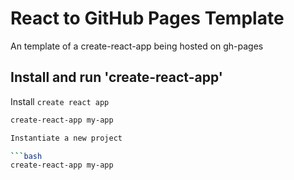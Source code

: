 # React to GitHub Pages Template
An template of a create-react-app being hosted on gh-pages

## Install and run 'create-react-app' 

Install `create react app` 

```bash
create-react-app my-app

Instantiate a new project

```bash
create-react-app my-app